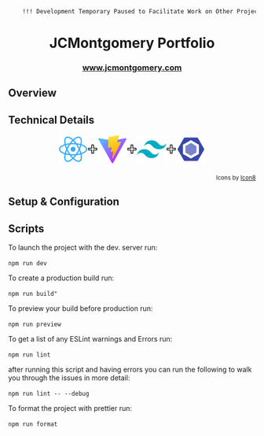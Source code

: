 
<div align="center">
 
```diff
    !!! Development Temporary Paused to Facilitate Work on Other Projects !!!
```
 
# JCMontgomery Portfolio
### www.jcmontgomery.com
 
 </div>


## Overview

## Technical Details

<p align="center">
<img src="https://github.com/CameronMontgomery/create-react-vite-tailwind/blob/main/src/assets/react.svg" width="60" align="center"><img src="https://github.com/CameronMontgomery/create-react-vite-tailwind/blob/main/src/assets/plus-sign-white-tb.svg" width="20" align="center"><img src="https://github.com/CameronMontgomery/create-react-vite-tailwind/blob/main/src/assets/vite.svg" width="60" align="center"><img src="https://github.com/CameronMontgomery/create-react-vite-tailwind/blob/main/src/assets/plus-sign-white-tb.svg" width="20" align="center"><img src="https://github.com/CameronMontgomery/create-react-vite-tailwind/blob/main/src/assets/tailwindcss.svg" width="60" align="center"><img src="https://github.com/CameronMontgomery/create-react-vite-tailwind/blob/main/src/assets/plus-sign-white-tb.svg" width="20" align="center"><img src="https://github.com/CameronMontgomery/create-react-vite-tailwind/blob/main/src/assets/eslint.svg" width="60" align="center">
</p>

<div align="right">

<sub>Icons by [Icon8](https://www.icons8.com/)</sub>
 
 </div>

## Setup & Configuration



## Scripts

To launch the project with the dev. server run:

```npm run dev```

To create a production build run:

```npm run build"```

To preview your build before production run:

```npm run preview```

To get a list of any ESLint warnings and Errors run:

```npm run lint```

after running this script and having errors you can run the following to walk you through the issues in more detail:

```npm run lint -- --debug```

To format the project with prettier run:

```npm run format```
